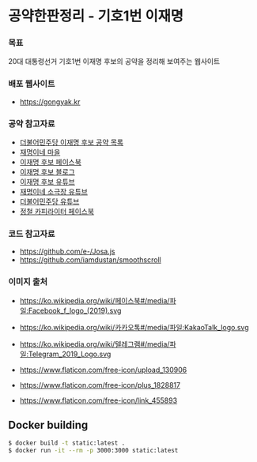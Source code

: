 # 공약한판정리 - 기호1번 이재명

### 목표
20대 대통령선거 기호1번 이재명 후보의 공약을 정리해 보여주는 웹사이트

### 배포 웹사이트
- https://gongyak.kr

### 공약 참고자료

- [더불어민주당 이재명 후보 공약 목록](https://theminjoo.kr/board/lists/electionpromises)
- [재명이네 마을](https://www.jmleetogether.com/)
- [이재명 후보 페이스북](https://www.facebook.com/jaemyunglee)
- [이재명 후보 블로그](https://blog.naver.com/PostList.naver?blogId=jaemyunglee&from=postList&categoryNo=90&parentCategoryNo=90)
- [이재명 후보 유튜브](https://www.youtube.com/channel/UCNJM6dqu70Qr6VaseiW1Org)
- [재명이네 소극장 유튜브](https://www.youtube.com/channel/UCvDMM_L2U4aSd396zXzKhlQ)
- [더불어민주당 유튜브](https://www.youtube.com/c/dailyminjoo)
- [정철 카피라이터 페이스북](https://www.facebook.com/cwjccwjc)

### 코드 참고자료
- https://github.com/e-/Josa.js
- https://github.com/iamdustan/smoothscroll

### 이미지 출처
- https://ko.wikipedia.org/wiki/페이스북#/media/파일:Facebook_f_logo_(2019).svg
- https://ko.wikipedia.org/wiki/카카오톡#/media/파일:KakaoTalk_logo.svg
- https://ko.wikipedia.org/wiki/텔레그램#/media/파일:Telegram_2019_Logo.svg

- https://www.flaticon.com/free-icon/upload_130906
- https://www.flaticon.com/free-icon/plus_1828817
- https://www.flaticon.com/free-icon/link_455893


## Docker building
```zsh
$ docker build -t static:latest .
$ docker run -it --rm -p 3000:3000 static:latest
```